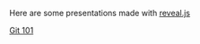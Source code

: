 Here are some presentations made with [reveal.js](https://github.com/hakimel/reveal.js/)

[Git 101](git_101_september_2017/index.html)
